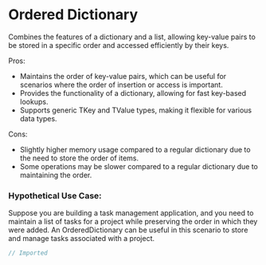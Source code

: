# Ordered Dictionary 

Combines the features of a dictionary and a list, allowing key-value pairs to be stored in a specific order and accessed efficiently by their keys. 

Pros:
 * Maintains the order of key-value pairs, which can be useful for scenarios where the order of insertion or access is important.
 * Provides the functionality of a dictionary, allowing for fast key-based lookups.
 * Supports generic TKey and TValue types, making it flexible for various data types.

Cons:
 * Slightly higher memory usage compared to a regular dictionary due to the need to store the order of items.
 * Some operations may be slower compared to a regular dictionary due to maintaining the order.

### Hypothetical Use Case:
Suppose you are building a task management application, and you need to maintain a list of tasks for a project while preserving the order in which they were added. An OrderedDictionary can be useful in this scenario to store and manage tasks associated with a project.

```csharp file=../../../src/Extended.Collections.Playground/Generic/Specialized/OrderedDictionarySandbox.cs#L2-
// Imported
```